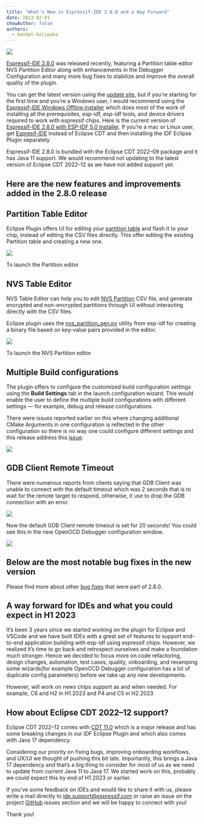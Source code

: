 ```yaml
---
title: "What’s New in Espressif-IDE 2.8.0 and a Way Forward"
date: 2023-02-01
showAuthor: false
authors: 
  - kondal-kolipaka
---
```

![](https://miro.medium.com/v2/resize:fit:640/format:webp/1*J9F8Vqb3BtFMHzi5rW4vow.png)

[Espressif-IDE 2.8.0](https://github.com/espressif/idf-eclipse-plugin/releases/tag/v2.8.0) was released recently, featuring a Partition table editor NVS Partition Editor along with enhancements in the Debugger Configuration and many more bug fixes to stabilize and improve the overall quality of the plugin.

You can get the latest version using the [update site](https://dl.espressif.com/dl/idf-eclipse-plugin/updates/latest/), but if you’re starting for the first time and you’re a Windows user, I would recommend using the [Espressif-IDE Windows Offline installer](https://dl.espressif.com/dl/esp-idf/) which does most of the work of installing all the prerequisites, esp-idf, esp-idf tools, and device drivers required to work with espressif chips. Here is the current version of [Espressif-IDE 2.8.0 with ESP-IDF 5.0 Installer](https://dl.espressif.com/dl/idf-installer/espressif-ide-setup-2.8.0-with-esp-idf-5.0.exe). If you’re a mac or Linux user, get [Espresif-IDE](https://github.com/espressif/idf-eclipse-plugin/releases/tag/v2.8.0) instead of Eclipse CDT and then installing the IDF Eclipse Plugin separately.

Espressif-IDE 2.8.0 is bundled with the Eclipse CDT 2022–09 package and it has Java 11 support. We would recommend not updating to the latest version of Eclipse CDT 2022–12 as we have not added support yet.

## Here are the new features and improvements added in the 2.8.0 release

## __Partition Table Editor__ 

Eclipse Plugin offers UI for editing your [partition table](https://docs.espressif.com/projects/esp-idf/en/latest/esp32/api-guides/partition-tables.html) and flash it to your chip, instead of editing the CSV files directly. This offer editing the existing Partition table and creating a new one.

![](https://miro.medium.com/v2/resize:fit:640/format:webp/1*TYOaxMgekZ3K4Srs1VbAbA.png)

To launch the Partition editor

## __NVS Table Editor__ 

NVS Table Editor can help you to edit [NVS Partition](https://docs.espressif.com/projects/esp-idf/en/latest/esp32/api-reference/storage/nvs_partition_gen.html?highlight=nvs+partition#introduction) CSV file, and generate encrypted and non-encrypted partitions through UI without interacting directly with the CSV files.

Eclipse plugin uses the [nvs_partition_gen.py](https://github.com/espressif/esp-idf/blob/2707c95a5f/components/nvs_flash/nvs_partition_generator/nvs_partition_gen.py) utility from esp-idf for creating a binary file based on key-value pairs provided in the editor.

![](https://miro.medium.com/v2/resize:fit:640/format:webp/1*NDhowfP7eM6Vh6y1ZnxTTg.png)

To launch the NVS Partition editor

## __Multiple Build configurations__ 

The plugin offers to configure the customized build configuration settings using the __Build Settings__  tab in the launch configuration wizard. This would enable the user to define the multiple build configurations with different settings — for example, debug and release configurations.

There were issues reported earlier on this where changing additional CMake Arguments in one configuration is reflected in the other configuration so there is no way one could configure different settings and this release address this [issue](https://github.com/espressif/idf-eclipse-plugin/pull/669).

![](https://miro.medium.com/v2/resize:fit:640/format:webp/1*dvJ27pRbhLu0lFtX8SfRBg.png)

## __GDB Client Remote Timeout__ 

There were numerous reports from clients saying that GDB Client was unable to connect with the default timeout which was 2 seconds that is to wait for the remote target to respond, otherwise, it use to drop the GDB connection with an error.

![](https://miro.medium.com/v2/resize:fit:640/format:webp/1*kuBzB3mP_HyzmzrbZhvtxA.png)

Now the default GDB Client remote timeout is set for 20 seconds! You could see this in the new OpenOCD Debugger configuration window.

![](https://miro.medium.com/v2/resize:fit:640/format:webp/1*CxZSeh0rxcZbpw3HdegboQ.png)

## __Below are the most notable bug fixes in the new version__ 

Please find more about other [bug fixes](https://github.com/espressif/idf-eclipse-plugin/releases/tag/v2.8.0) that were part of 2.8.0.

## A way forward for IDEs and what you could expect in H1 2023

It’s been 3 years since we started working on the plugin for Eclipse and VSCode and we have built IDEs with a great set of features to support end-to-end application building with esp-idf using espressif chips. However, we realized it’s time to go back and retrospect ourselves and make a foundation much stronger. Hence we decided to focus more on code refactoring, design changes, automation, test cases, quality, onboarding, and revamping some wizards(for example OpenOCD Debugger configuration has a lot of duplicate config parameters) before we take up any new developments.

However, will work on news chips support as and when needed. For example, C6 and H2 in H1.2023 and P4 and C5 in H2.2023

## How about Eclipse CDT 2022–12 support?

Eclipse CDT 2022–12 comes with [CDT 11.0](https://github.com/eclipse-cdt/cdt/blob/main/NewAndNoteworthy/CDT-11.0.md) which is a major release and has some breaking changes in our IDF Eclipse Plugin and which also comes with Java 17 dependency.

Considering our priority on fixing bugs, improving onboarding workflows, and UX/UI we thought of pushing this bit late. Importantly, this brings a Java 17 dependency and that’s a big thing to consider for most of us as we need to update from current Java 11 to Java 17. We started work on this, probably we could expect this by end of H1.2023 or earlier.

If you’ve some feedback on IDEs and would like to share it with us, please write a mail directly to [ide.support@espressif.com](http://ide.support@espressif.com) or raise an issue on the project [GitHub](https://github.com/espressif/idf-eclipse-plugin/issues) issues section and we will be happy to connect with you!

Thank you!

